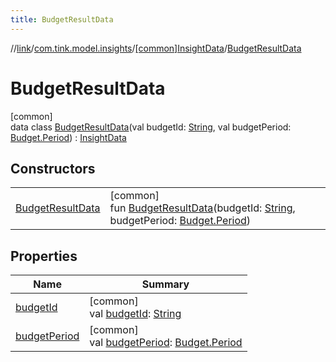 ```yaml
---
title: BudgetResultData
---
```

//[link](../../../../index.html)/[com.tink.model.insights](../../index.html)/[[common]InsightData](../index.html)/[BudgetResultData](index.html)



# BudgetResultData



[common]\
data class [BudgetResultData](index.html)(val budgetId: [String](https://kotlinlang.org/api/latest/jvm/stdlib/kotlin/-string/index.html), val budgetPeriod: [Budget.Period](../../../com.tink.model.budget/[common]-budget/-period/index.html)) : [InsightData](../index.html)



## Constructors


| | |
|---|---|
| [BudgetResultData](-budget-result-data.html) | [common]<br>fun [BudgetResultData](-budget-result-data.html)(budgetId: [String](https://kotlinlang.org/api/latest/jvm/stdlib/kotlin/-string/index.html), budgetPeriod: [Budget.Period](../../../com.tink.model.budget/[common]-budget/-period/index.html)) |


## Properties


| Name | Summary |
|---|---|
| [budgetId](budget-id.html) | [common]<br>val [budgetId](budget-id.html): [String](https://kotlinlang.org/api/latest/jvm/stdlib/kotlin/-string/index.html) |
| [budgetPeriod](budget-period.html) | [common]<br>val [budgetPeriod](budget-period.html): [Budget.Period](../../../com.tink.model.budget/[common]-budget/-period/index.html) |

